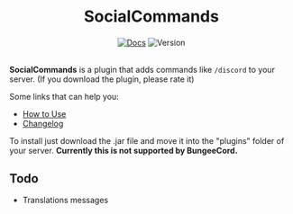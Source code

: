 <h1 align="center">SocialCommands</h1>

<div align="center">
    <a href="https://nethermc.gitbook.io/socialcommands/"><img src="https://img.shields.io/static/v1?label=Docs&message=GitBook&color=blue&style=for-the-badge&logo=gitbook" alt="Docs" align="center" /></a>
    <img src="https://img.shields.io/github/v/release/NetherMCtv/social-commands-plugin?label=version&style=for-the-badge" alt="Version" align="center" />
</div>

<br />

**SocialCommands** is a plugin that adds commands like `/discord` to your server. (If you download the plugin, please rate it)

Some links that can help you:
- [How to Use](https://nethermc.gitbook.io/socialcommands/how-to-use)
- [Changelog](https://nethermc.gitbook.io/socialcommands/changelog)

To install just download the .jar file and move it into the "plugins" folder of your server. **Currently this is not supported by BungeeCord.**

## Todo

- Translations messages
